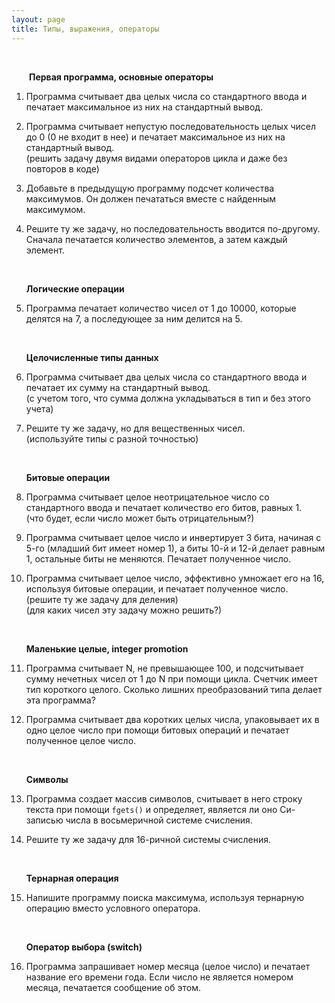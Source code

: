 ```yaml
---
layout: page
title: Типы, выражения, операторы
---
```


&nbsp;

<div style="margin-left: 2em"><p><strong>Первая программа, основные операторы</strong></p></div>

1. Программа считывает
   два целых числа со стандартного ввода
   и печатает максимальное из них на
   стандартный вывод.

1. Программа считывает
   непустую
   последовательность целых чисел до 0
   (0 не входит в нее) и печатает максимальное
   из них на стандартный вывод.  
   (решить задачу двумя видами операторов цикла
    и даже без повторов в коде)

1. Добавьте в предыдущую программу подсчет
   количества максимумов. Он должен печататься
   вместе с найденным максимумом.

1. Решите ту же задачу, но последовательность
   вводится по-другому. Сначала печатается количество
   элементов, а затем каждый элемент.


   &nbsp;

   **Логические операции**

1. Программа печатает
   количество чисел от 1 до 10000, которые
   делятся на 7, а последующее за ним делится на 5.


   &nbsp;

   **Целочисленные типы данных**

1. Программа считывает
   два целых числа со стандартного ввода
   и печатает их сумму на стандартный вывод.  
   (с учетом того, что сумма должна укладываться
    в тип и без этого учета)

1. Решите ту же задачу, но для вещественных чисел.  
   (используйте типы с разной точностью)


   &nbsp;

   **Битовые операции**

1. Программа считывает
   целое неотрицательное число со стандартного
   ввода и печатает количество его битов, равных 1.  
   (что будет, если число может быть отрицательным?)

1. Программа считывает целое
   число и инвертирует 3 бита, начиная с 5-го
   (младший бит имеет номер 1), а биты 10-й и 12-й
   делает равным 1, остальные биты
   не меняются. Печатает полученное число.

1. Программа считывает целое
   число, эффективно умножает его на 16, используя
   битовые операции, и печатает полученное число.  
   (решите ту же задачу для деления)  
   (для каких чисел эту задачу можно решить?)


   &nbsp;

   **Маленькие целые, integer promotion**

1. Программа считывает N, не превышающее 100,
   и подсчитывает сумму нечетных чисел от 1 до N при помощи
   цикла. Счетчик имеет тип короткого целого.
   Сколько лишних преобразований типа делает
   эта программа?

1. Программа считывает два коротких целых числа,
   упаковывает их в одно целое число при помощи
   битовых операций и печатает полученное целое число.


   &nbsp;

   **Символы**

1. Программа создает массив символов,
   считывает в него строку текста при помощи `fgets()`
   и определяет, является ли оно Си-записью числа
   в восьмеричной системе счисления.

1. Решите ту же задачу для 16-ричной системы счисления.


   &nbsp;

   **Тернарная операция**

1. Напишите программу поиска максимума, используя
   тернарную операцию вместо условного оператора.


   &nbsp;

   **Оператор выбора (switch)**

1. Программа запрашивает номер
   месяца (целое число) и печатает название его
   времени года. Если число не является номером
   месяца, печатается сообщение об этом.
